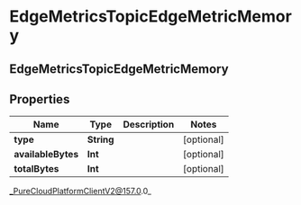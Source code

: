 # EdgeMetricsTopicEdgeMetricMemory

## EdgeMetricsTopicEdgeMetricMemory

## Properties

|Name | Type | Description | Notes|
|------------ | ------------- | ------------- | -------------|
| **type** | **String** |  | [optional] |
| **availableBytes** | **Int** |  | [optional] |
| **totalBytes** | **Int** |  | [optional] |



_PureCloudPlatformClientV2@157.0.0_
